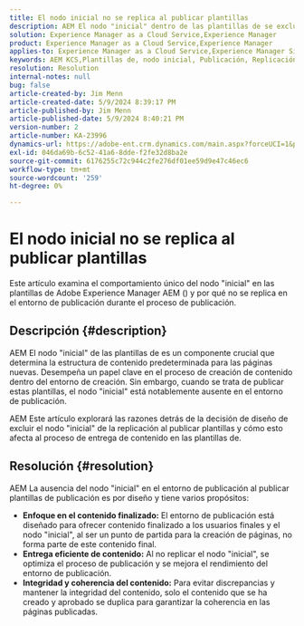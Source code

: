 ```yaml
---
title: El nodo inicial no se replica al publicar plantillas
description: AEM El nodo "inicial" dentro de las plantillas de se excluye de la publicación durante el proceso de replicación.
solution: Experience Manager as a Cloud Service,Experience Manager
product: Experience Manager as a Cloud Service,Experience Manager
applies-to: Experience Manager as a Cloud Service,Experience Manager Sites,Experience Manager 6.5
keywords: AEM KCS,Plantillas de, nodo inicial, Publicación, Replicación, Creación de contenido, Entorno de publicación, Creación de páginas
resolution: Resolution
internal-notes: null
bug: false
article-created-by: Jim Menn
article-created-date: 5/9/2024 8:39:17 PM
article-published-by: Jim Menn
article-published-date: 5/9/2024 8:40:21 PM
version-number: 2
article-number: KA-23996
dynamics-url: https://adobe-ent.crm.dynamics.com/main.aspx?forceUCI=1&pagetype=entityrecord&etn=knowledgearticle&id=042afe31-440e-ef11-9f8a-6045bd006268
exl-id: 046da69b-6c52-41a6-8dde-f2fe32d8ba2e
source-git-commit: 6176255c72c944c2fe276df01ee59d9e47c46ec6
workflow-type: tm+mt
source-wordcount: '259'
ht-degree: 0%

---
```


# El nodo inicial no se replica al publicar plantillas


Este artículo examina el comportamiento único del nodo &quot;inicial&quot; en las plantillas de Adobe Experience Manager AEM () y por qué no se replica en el entorno de publicación durante el proceso de publicación.

## Descripción {#description}


AEM El nodo &quot;inicial&quot; de las plantillas de es un componente crucial que determina la estructura de contenido predeterminada para las páginas nuevas. Desempeña un papel clave en el proceso de creación de contenido dentro del entorno de creación. Sin embargo, cuando se trata de publicar estas plantillas, el nodo &quot;inicial&quot; está notablemente ausente en el entorno de publicación.

AEM Este artículo explorará las razones detrás de la decisión de diseño de excluir el nodo &quot;inicial&quot; de la replicación al publicar plantillas y cómo esto afecta al proceso de entrega de contenido en las plantillas de.


## Resolución {#resolution}


AEM La ausencia del nodo &quot;inicial&quot; en el entorno de publicación al publicar plantillas de publicación es por diseño y tiene varios propósitos:

- <b>Enfoque en el contenido finalizado:</b> El entorno de publicación está diseñado para ofrecer contenido finalizado a los usuarios finales y el nodo &quot;inicial&quot;, al ser un punto de partida para la creación de páginas, no forma parte de este contenido final.
- <b>Entrega eficiente de contenido:</b> Al no replicar el nodo &quot;inicial&quot;, se optimiza el proceso de publicación y se mejora el rendimiento del entorno de publicación.
- <b>Integridad y coherencia del contenido:</b> Para evitar discrepancias y mantener la integridad del contenido, solo el contenido que se ha creado y aprobado se duplica para garantizar la coherencia en las páginas publicadas.
